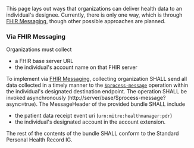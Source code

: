This page lays out ways that organizations can deliver health data to an individual's designee. Currently, there is only one way, which is through [FHIR Messaging](https://www.hl7.org/fhir/messaging.html), though other possible approaches are planned.

### Via FHIR Messaging

Organizations must collect
- a FHIR base server URL 
- the individual's account name on that FHIR server

To implement via [FHIR Messaging](https://www.hl7.org/fhir/messaging.html), collecting organization SHALL send all data collected in a timely manner to the [`$process-message`](https://www.hl7.org/fhir/messageheader-operation-process-message.html) operation within the individual's designated destination endpoint. The operation SHALL be invoked asynchronously (http://server/base/$process-message?async=true). The MessageHeader of the provided bundle SHALL include
- the patient data receipt event uri (`urn:mitre:healthmanager:pdr`)
- the individual's designated account in the account extension.

The rest of the contents of the bundle SHALL conform to the Standard Personal Health Record IG.